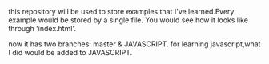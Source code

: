 
this repository will be used to store examples that I've learned.Every example would be stored by a single file.
You would see how it looks like through 'index.html'.

now it has two branches: master & JAVASCRIPT.
for learning javascript,what I did would be added to JAVASCRIPT.